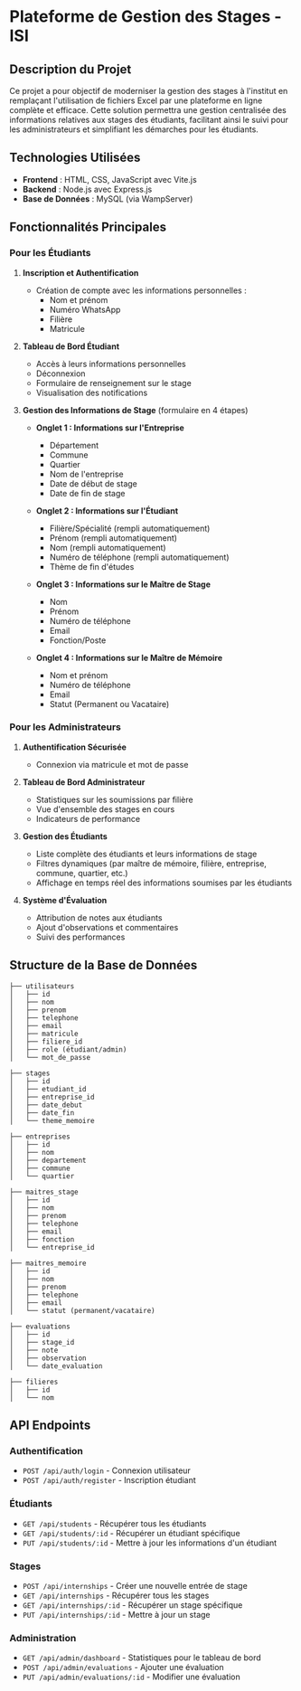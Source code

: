 # Plateforme de Gestion des Stages - ISI

## Description du Projet

Ce projet a pour objectif de moderniser la gestion des stages à l'institut en remplaçant l'utilisation de fichiers Excel par une plateforme en ligne complète et efficace. Cette solution permettra une gestion centralisée des informations relatives aux stages des étudiants, facilitant ainsi le suivi pour les administrateurs et simplifiant les démarches pour les étudiants.

## Technologies Utilisées

- **Frontend** : HTML, CSS, JavaScript avec Vite.js
- **Backend** : Node.js avec Express.js
- **Base de Données** : MySQL (via WampServer)

## Fonctionnalités Principales

### Pour les Étudiants

1. **Inscription et Authentification**
   - Création de compte avec les informations personnelles :
     - Nom et prénom
     - Numéro WhatsApp
     - Filière
     - Matricule

2. **Tableau de Bord Étudiant**
   - Accès à leurs informations personnelles
   - Déconnexion
   - Formulaire de renseignement sur le stage
   - Visualisation des notifications

3. **Gestion des Informations de Stage** (formulaire en 4 étapes)
   - **Onglet 1 : Informations sur l'Entreprise**
     - Département
     - Commune
     - Quartier
     - Nom de l'entreprise
     - Date de début de stage
     - Date de fin de stage
   
   - **Onglet 2 : Informations sur l'Étudiant**
     - Filière/Spécialité (rempli automatiquement)
     - Prénom (rempli automatiquement)
     - Nom (rempli automatiquement)
     - Numéro de téléphone (rempli automatiquement)
     - Thème de fin d'études
   
   - **Onglet 3 : Informations sur le Maître de Stage**
     - Nom
     - Prénom
     - Numéro de téléphone
     - Email
     - Fonction/Poste
   
   - **Onglet 4 : Informations sur le Maître de Mémoire**
     - Nom et prénom
     - Numéro de téléphone
     - Email
     - Statut (Permanent ou Vacataire)

### Pour les Administrateurs

1. **Authentification Sécurisée**
   - Connexion via matricule et mot de passe

2. **Tableau de Bord Administrateur**
   - Statistiques sur les soumissions par filière
   - Vue d'ensemble des stages en cours
   - Indicateurs de performance

3. **Gestion des Étudiants**
   - Liste complète des étudiants et leurs informations de stage
   - Filtres dynamiques (par maître de mémoire, filière, entreprise, commune, quartier, etc.)
   - Affichage en temps réel des informations soumises par les étudiants

4. **Système d'Évaluation**
   - Attribution de notes aux étudiants
   - Ajout d'observations et commentaires
   - Suivi des performances

## Structure de la Base de Données

```
├── utilisateurs
│   ├── id
│   ├── nom
│   ├── prenom
│   ├── telephone
│   ├── email
│   ├── matricule
│   ├── filiere_id
│   ├── role (étudiant/admin)
│   └── mot_de_passe

├── stages
│   ├── id
│   ├── etudiant_id
│   ├── entreprise_id
│   ├── date_debut
│   ├── date_fin
│   └── theme_memoire

├── entreprises
│   ├── id
│   ├── nom
│   ├── departement
│   ├── commune
│   └── quartier

├── maitres_stage
│   ├── id
│   ├── nom
│   ├── prenom
│   ├── telephone
│   ├── email
│   ├── fonction
│   └── entreprise_id

├── maitres_memoire
│   ├── id
│   ├── nom
│   ├── prenom
│   ├── telephone
│   ├── email
│   └── statut (permanent/vacataire)

├── evaluations
│   ├── id
│   ├── stage_id
│   ├── note
│   ├── observation
│   └── date_evaluation

├── filieres
│   ├── id
│   └── nom
```


## API Endpoints

### Authentification
- `POST /api/auth/login` - Connexion utilisateur
- `POST /api/auth/register` - Inscription étudiant

### Étudiants
- `GET /api/students` - Récupérer tous les étudiants
- `GET /api/students/:id` - Récupérer un étudiant spécifique
- `PUT /api/students/:id` - Mettre à jour les informations d'un étudiant

### Stages
- `POST /api/internships` - Créer une nouvelle entrée de stage
- `GET /api/internships` - Récupérer tous les stages
- `GET /api/internships/:id` - Récupérer un stage spécifique
- `PUT /api/internships/:id` - Mettre à jour un stage

### Administration
- `GET /api/admin/dashboard` - Statistiques pour le tableau de bord
- `POST /api/admin/evaluations` - Ajouter une évaluation
- `PUT /api/admin/evaluations/:id` - Modifier une évaluation

